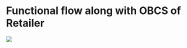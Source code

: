 # Functional flow along with OBCS of Retailer
<img src="https://www.upsieutoc.com/images/2019/07/16/obcs.png">
